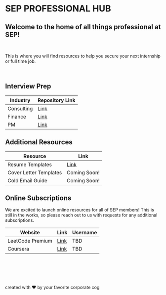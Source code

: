 # **SEP PROFESSIONAL HUB**

## Welcome to the home of all things professional at SEP! 
<br>

This is where you will find resources to help you secure your next internship or full time job.

<br>

## **Interview Prep**

| Industry | Repository Link |
| --- | --- |
| Consulting | [Link](https://github.com/cynthiagong/VPPA/tree/main/Consulting) |
| Finance | [Link](https://github.com/cynthiagong/VPPA/tree/main/Finance) |
| PM | [Link]() |

## **Additional Resources**

| Resource | Link |
| --- | --- |
| Resume Templates | [Link]() |
| Cover Letter Templates | Coming Soon! |
| Cold Email Guide | Coming Soon! |

## **Online Subscriptions**
We are excited to launch online resources for all of SEP members! This is still in the works, so please reach out to us with requests for any additional subscriptions.

| **Website** | **Link** | **Username** |
|---|---|---|
| LeetCode Premium | [Link](https://leetcode.com/accounts/login/?next=/subscribe/) | TBD |
| Coursera | [Link](https://www.coursera.org/?authMode=login) | TBD |

<br>
<br>
<br>
<br>
<br>
created with ❤️ by your favorite corporate cog